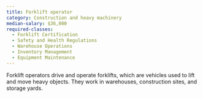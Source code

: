 ```yaml
---
title: Forklift operator
category: Construction and heavy machinery
median-salary: $36,000
required-classes:
  - Forklift Certification
  - Safety and Health Regulations
  - Warehouse Operations
  - Inventory Management
  - Equipment Maintenance
---
```


Forklift operators drive and operate forklifts, which are vehicles used to lift and move heavy objects. They work in warehouses, construction sites, and storage yards.
